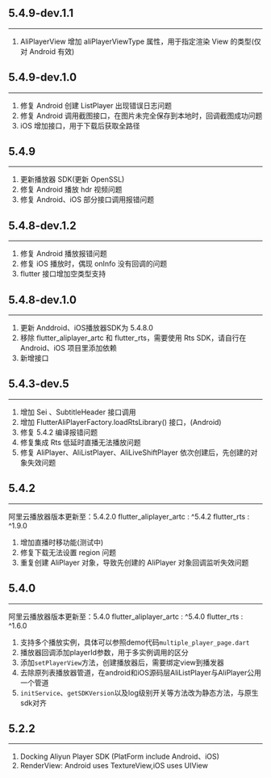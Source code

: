 ## 5.4.9-dev.1.1
----------------------------------
1. AliPlayerView 增加 aliPlayerViewType 属性，用于指定渲染 View 的类型(仅对 Android 有效)

## 5.4.9-dev.1.0
----------------------------------
1. 修复 Android 创建 ListPlayer 出现错误日志问题
2. 修复 Android 调用截图接口，在图片未完全保存到本地时，回调截图成功问题
3. iOS 增加接口，用于下载后获取全路径

## 5.4.9
----------------------------------
1. 更新播放器 SDK(更新 OpenSSL)
2. 修复 Android 播放 hdr 视频问题
3. 修复 Android、iOS 部分接口调用报错问题

## 5.4.8-dev.1.2
----------------------------------
1. 修复 Android 播放报错问题
2. 修复 iOS 播放时，偶现 onInfo 没有回调的问题
3. flutter 接口增加空类型支持

## 5.4.8-dev.1.0
----------------------------------
1. 更新 Anddroid、iOS播放器SDK为 5.4.8.0
2. 移除 flutter_aliplayer_artc 和 flutter_rts，需要使用 Rts SDK，请自行在 Android、iOS 项目里添加依赖
3. 新增接口
## 5.4.3-dev.5
----------------------------------
1. 增加 Sei 、SubtitleHeader 接口调用
2. 增加 FlutterAliPlayerFactory.loadRtsLibrary() 接口，(Android)
3. 修复 5.4.2 编译报错问题
4. 修复集成 Rts 低延时直播无法播放问题
5. 修复 AliPlayer、AliListPlayer、AliLiveShiftPlayer 依次创建后，先创建的对象失效问题

## 5.4.2
----------------------------------
阿里云播放器版本更新至：5.4.2.0
flutter_aliplayer_artc : ^5.4.2
flutter_rts : ^1.9.0

1. 增加直播时移功能(测试中)
2. 修复下载无法设置 region 问题
3. 重复创建 AliPlayer 对象，导致先创建的 AliPlayer 对象回调监听失效问题

## 5.4.0
----------------------------------
阿里云播放器版本更新至：5.4.0
flutter_aliplayer_artc : ^5.4.0
flutter_rts : ^1.6.0

1. 支持多个播放实例，具体可以参照demo代码`multiple_player_page.dart`
2. 播放器回调添加playerId参数，用于多实例调用的区分
3. 添加`setPlayerView`方法，创建播放器后，需要绑定view到播发器
4. 去除原列表播放器管道，在android和iOS源码层AliListPlayer与AliPlayer公用一个管道
5. `initService`、`getSDKVersion`以及log级别开关等方法改为静态方法，与原生sdk对齐

## 5.2.2
----------------------------------
1. Docking Aliyun Player SDK (PlatForm include Android、iOS)
2. RenderView: Android uses TextureView,iOS uses UIView

